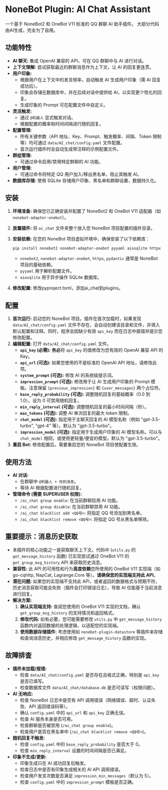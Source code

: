 # NoneBot Plugin: AI Chat Assistant

一个基于 NoneBot2 和 OneBot V11 标准的 QQ 群聊 AI 助手插件。
大部分代码由AI生成，完全为了自用。

## 功能特性

*   **AI 聊天:** 集成 OpenAI 兼容的 API，可在 QQ 群聊中与 AI 进行对话。
*   **上下文理解:** 尝试获取最近的群聊消息作为上下文，让 AI 的回复更连贯。
*   **用户印象:**
    *   根据用户在上下文中的发言频率，自动触发 AI 生成用户印象（需 AI 回复成功后）。
    *   印象会存储在数据库中，并在后续对话中提供给 AI，以实现更个性化的回复。
    *   生成印象的 Prompt 可在配置文件中自定义。
*   **灵活触发:**
    *   通过 `@机器人` 显式触发对话。
    *   根据配置的概率和时间间隔进行随机回复。
*   **配置管理:**
    *   所有关键参数（API 地址、Key、Prompt、触发概率、间隔、Token 限制等）均可通过 `data/AI_chat/config.yaml` 文件配置。
    *   首次运行插件时会自动生成带注释的示例配置文件。
*   **群组管理:**
    *   可通过命令启用/禁用特定群聊的 AI 功能。
*   **用户管理:**
    *   可通过命令将特定 QQ 用户加入/移出黑名单，阻止其触发 AI。
*   **数据库存储:** 使用 SQLite 存储用户印象、黑名单和群聊设置，数据持久化。

## 安装

1.  **环境准备:** 确保您已正确安装并配置了 NoneBot2 和 OneBot V11 适配器（如 `nonebot-adapter-onebot`）。
2.  **放置插件:** 将 `ai_chat` 文件夹整个放入您 NoneBot 项目配置的插件目录。
3.  **安装依赖:** 在您的 NoneBot 项目虚拟环境中，确保安装了以下依赖库：
    ```bash
    pip install nonebot2 nonebot-adapter-onebot pyyaml aiosqlite httpx pydantic
    ```
    *   `nonebot2`, `nonebot-adapter-onebot`, `httpx`, `pydantic` 通常是 NoneBot 项目的基础依赖。
    *   `pyyaml` 用于解析配置文件。
    *   `aiosqlite` 用于异步操作 SQLite 数据库。
      
4.  **修改配置:** 修改pyproject.toml，添加ai_chat到plugins。

## 配置

1.  **首次运行:** 启动您的 NoneBot 项目。插件在首次加载时，如果发现 `data/AI_chat/config.yaml` 文件不存在，会自动创建该目录和文件，并填入默认配置和注释。同时，程序会因缺少有效 `api_key` 而在日志中报错并提示您修改配置。
2.  **编辑配置:** 打开 `data/AI_chat/config.yaml` 文件。
    *   **`api_key` (必需):** **务必**将 `api_key` 的值修改为您有效的 OpenAI 兼容 API 的 Key。
    *   **`api_url` (可选):** 如果您使用的不是标准的 OpenAI API 地址，请修改此项。
    *   **`system_prompt` (可选):** 修改 AI 的系统级提示词。
    *   **`impression_prompt` (可选):** 修改用于让 AI 生成用户印象的 Prompt 模板。注意保留 `{previous_impression}` 和 `{user_messages}` 两个占位符。
    *   **`base_reply_probability` (可选):** 调整随机回复的基础概率（0.0 到 1.0）。设为 0 可禁用随机回复。
    *   **`min_reply_interval` (可选):** 调整随机回复的最小时间间隔（秒）。
    *   **`max_tokens` (可选):** 调整 AI 单次回复的最大 token 限制。
    *   **`chat_model` (可选):** 指定用于主聊天回复的 AI 模型名称（例如 "gpt-3.5-turbo", "gpt-4" 等）。默认为 "gpt-3.5-turbo"。
    *   **`impression_model` (可选):** 指定用于生成用户印象的 AI 模型名称。可以与 `chat_model` 相同，或使用更轻量/便宜的模型。默认为 "gpt-3.5-turbo"。
3.  **重启 Bot:** 修改配置后，需要重启您的 NoneBot 项目使配置生效。

## 使用方法

*   **AI 对话:**
    *   在群聊中 `@机器人 + 你的消息`。
    *   等待 AI 根据配置进行随机回复。
*   **管理命令 (需要 SUPERUSER 权限):**
    *   `/ai_chat group enable`: 在当前群聊启用 AI 功能。
    *   `/ai_chat group disable`: 在当前群聊禁用 AI 功能。
    *   `/ai_chat blacklist add <QQ号>`: 将指定 QQ 号添加到黑名单。
    *   `/ai_chat blacklist remove <QQ号>`: 将指定 QQ 号从黑名单移除。

## 重要提示：消息历史获取

*   本插件的核心功能之一是获取聊天上下文。代码中 (`utils.py` 的 `get_message_history` 函数) 已实现尝试通过 OneBot V11 的 `get_group_msg_history` API 来获取历史消息。
*   **兼容性:** 此 API 的可用性和行为**高度依赖**您所使用的 OneBot V11 实现端（如 go-cqhttp, NapCat, Lagrange.Core 等）。**请确保您的实现端支持此 API**。
*   **潜在问题:** 如果您的实现端不支持此 API，或者返回的数据格式与预期不符，历史消息获取可能会失败（插件会打印错误日志），导致 AI 仅能基于当前消息进行回复。
*   **解决方案:**
    1.  **确认实现端支持:** 查阅您使用的 OneBot V11 实现的文档，确认 `get_group_msg_history` 的支持情况和返回格式。
    2.  **修改代码:** 如有必要，您可能需要修改 `utils.py` 中 `get_message_history` 函数内对返回数据的处理逻辑，以适配您的实现端。
    3.  **使用数据存储插件:** 考虑使用如 `nonebot-plugin-datastore` 等插件来存储和查询消息历史，并相应修改 `get_message_history` 函数的实现。

## 故障排查

*   **插件未加载/报错:**
    *   检查 `data/AI_chat/config.yaml` 是否存在且格式正确，特别是 `api_key` 是否已填写。
    *   检查数据库文件 `data/AI_chat/database.db` 是否可读写（权限问题）。
*   **AI 无响应:**
    *   检查 NoneBot 日志中是否有 API 调用错误（网络错误、超时、认证失败、API 返回错误码等）。
    *   确认 `config.yaml` 中的 `api_url` 和 `api_key` 正确无误。
    *   检查 AI 服务本身是否可用。
    *   检查群聊是否被禁用 (`/ai_chat group enable`)。
    *   检查用户是否在黑名单中 (`/ai_chat blacklist remove <QQ号>`)。
*   **随机回复不触发:**
    *   检查 `config.yaml` 中的 `base_reply_probability` 是否大于 0。
    *   检查 `min_reply_interval` 设置的时间间隔是否已满足。
*   **印象不生成/更新:**
    *   印象生成只在 AI 成功回复后触发。
    *   检查日志中是否有印象生成相关的 AI API 调用错误。
    *   检查用户发言次数是否满足 `impression_min_messages`（默认为 5）。
    *   检查 `config.yaml` 中的 `impression_prompt` 模板是否正确。
